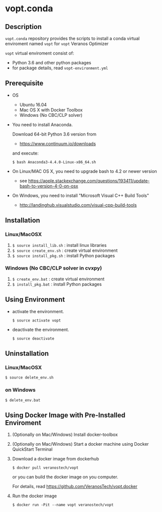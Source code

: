 # vopt.conda

## Description

`vopt.conda` repository provides the scripts to install
a conda virtual enviroment named `vopt` for `vopt` Veranos Optimizer

`vopt` virtual enviroment consist of:

* Python 3.6 and other python packages
* for package details, read `vopt-environment.yml`


## Prerequisite

* OS

  * Ubuntu 16.04
  * Mac OS X with Docker Toolbox
  * Windows (No CBC/CLP solver)

* You need to install Anaconda.

  Download 64-bit Python 3.6 version from
    * https://www.continuum.io/downloads

  and execute:
  ```
  $ bash Anaconda3-4.4.0-Linux-x86_64.sh
  ```

* On Linux/MAC OS X, you need to upgrade bash to 4.2 or newer version

  * see https://apple.stackexchange.com/questions/193411/update-bash-to-version-4-0-on-osx

* On Windows, you need to install "Microsoft Visual C++ Build Tools"

  * http://landinghub.visualstudio.com/visual-cpp-build-tools


## Installation

### Linux/MacOSX

1. `$ source install_lib.sh` : install linux libraries
1. `$ source create_env.sh` : create virtual environment
1. `$ source install_pkg.sh` : install Python packages


### Windows (No CBC/CLP solver in cvxpy)

1. `$ create_env.bat` : create virtual environment
1. `$ install_pkg.bat` : install Python packages


## Using Environment

* activate the environment.
  ```
  $ source activate vopt
  ```

* deactivate the environment.
  ```
  $ source deactivate
  ```

## Uninstallation

### Linux/MacOSX

```
$ source delete_env.sh
```

### on Windows

```
$ delete_env.bat
```

## Using Docker Image with Pre-Installed Enviroment

1. (Optionally on Mac/Windows) Install docker-toolbox
1. (Optionally on Mac/Windows) Start a docker machine using Docker QuickStart Terminal
1. Download a docker image from dockerhub
   ```
   $ docker pull veranostech/vopt
   ```

   or you can build the docker image on you computer.

   For details, read https://github.com/VeranosTech/vopt.docker

1. Run the docker image
   ```
   $ docker run -Pit --name vopt veranostech/vopt
   ```
